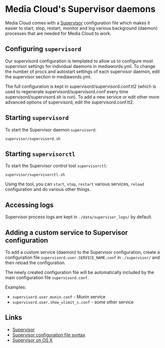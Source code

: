 Media Cloud's Supervisor daemons
================================

Media Cloud comes with a [Supervisor](http://supervisord.org/) configuration file which makes it
easier to start, stop, restart, monitor and log various background (daemon) processes that are needed for Media Cloud
to work.

Configuring `supervisord`
-------------------------

Our supervisord configuration is templated to allow us to configure most supervisor settings for individual daemons
in mediawords.yml.  To change the number of procs and autostart settings of each supervisor daemon, edit the
supervisor section in mediawords.yml.

The full configuration is kept in supervisord/supervisord.conf.tt2 (which is used to regenerate
supervisord/supervisord.conf every time supervisord/supervisord.sh is run).  To add a new service or edit other
more advanced options of supervisord, edit the supervisord.conf.tt2.

Starting `supervisord`
----------------------

To start the Supervisor daemon `supervisord`:

    supervisor/supervisord.sh


Starting `supervisorctl`
------------------------

To start the Supervisor control tool `supervisorctl`:

    supervisor/supervisorctl.sh

Using the tool, you can `start`, `stop`, `restart` various services, `reload` configuration and do various other things.


Accessing logs
--------------

Supervisor process logs are kept in `./data/supervisor_logs/` by default.


Adding a custom service to Supervisor configuration
---------------------------------------------------

To add a custom service (daemon) to the Supervisor configuration, create a configuration file `supervisord.user.SERVICE_NAME.conf` in `./supervisor/` and then reload the configuration.

The newly created configuration file will be automatically included by the main configuration file `supervisord.conf`.

Examples:

* `supervisord.user.munin.conf` - Munin service
* `supervisord.user.show_ulimit_s.conf` - some other service


Links
-----

* [Supervisor](http://supervisord.org/)
* [Supervisor configuration file syntax](http://supervisord.org/configuration.html)
* [Supervisor on OS X](http://nicksergeant.com/running-supervisor-on-os-x/)
